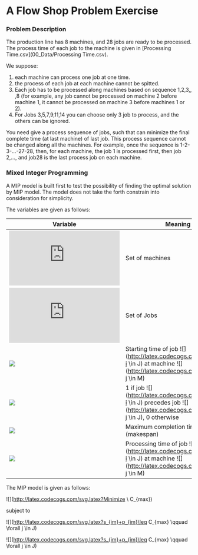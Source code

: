 # A Flow Shop Problem Exercise

### Problem Description
The production line has 8 machines, and 28 jobs are ready to be processed. The process time of each job to the machine is given in [Processing Time.csv](00_Data/Processing Time.csv).  

We suppose: 
1. each machine can process one job at one time. 
2. the process of each job at each machine cannot be spitted. 
3. Each job has to be processed along machines based on sequence 1,2,3,, ,8  (for example, any job cannot be processed on machine 2 before machine 1, it cannot be processed on machine 3 before machines 1 or 2).
4. For Jobs 3,5,7,9,11,14 you can choose only 3 job to process, and the others can be ignored.

You need give a process sequence of jobs, such that can minimize the final complete time (at last machine) of last job. 
This process sequence cannot be changed along all the machines. For example, once the sequence is 1-2-3-…-27-28, then, for each machine, the job 1 is processed first, then job 2,…, and job28 is the last process job on each machine. 

### Mixed Integer Programming

A MIP model is built first to test the possibility of finding the optimal solution by MIP model. The model does not take the forth constrain into consideration for simplicity.

The variables are given as follows:

| Variable                                         | Meaning                                                      |
| ------------------------------------------------ | ------------------------------------------------------------ |
| ![](http://latex.codecogs.com/svg.latex?M)       | Set of  machines                                             |
| ![](http://latex.codecogs.com/svg.latex?J)       | Set of Jobs                                                  |
| ![](http://latex.codecogs.com/svg.latex?s_{ij})  | Starting time of job ![](http://latex.codecogs.com/svg.latex?i \in J) at machine ![](http://latex.codecogs.com/svg.latex?j \in M) |
| ![](http://latex.codecogs.com/svg.latex?x_{ij})  | 1 if job ![](http://latex.codecogs.com/svg.latex?i \in J) precedes job ![](http://latex.codecogs.com/svg.latex?j \in J), 0 otherwise |
| ![](http://latex.codecogs.com/svg.latex?C_{max}) | Maximum completion time (makespan)                           |
| ![](http://latex.codecogs.com/svg.latex?p_{ij})  | Processing time of job ![](http://latex.codecogs.com/svg.latex?i \in J) at machine ![](http://latex.codecogs.com/svg.latex?j \in M) |

The MIP model is given as follows:

![](http://latex.codecogs.com/svg.latex?Minimize \ C_{max})

subject to

![](http://latex.codecogs.com/svg.latex?s_{im}+p_{im}\leq C_{max} \qquad \forall j \in J)

![](http://latex.codecogs.com/svg.latex?s_{im}+p_{im}\leq C_{max} \qquad \forall j \in J)

